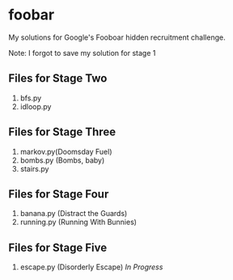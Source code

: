 # foobar

My solutions for Google's Fooboar hidden recruitment challenge.

Note: I forgot to save my solution for stage 1

## Files for Stage Two
1. bfs.py
1. idloop.py

## Files for Stage Three
1. markov.py(Doomsday Fuel)
1. bombs.py (Bombs, baby)
1. stairs.py

## Files for Stage Four
1. banana.py (Distract the Guards)
1. running.py (Running With Bunnies) 

## Files for Stage Five
1. escape.py (Disorderly Escape) *In Progress*